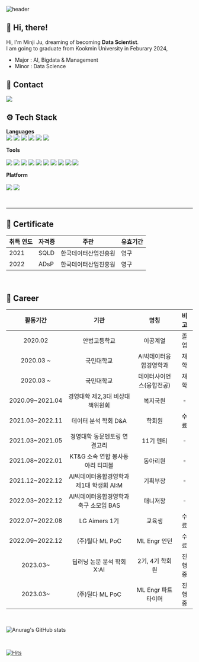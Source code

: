 <div align="left">

![header](https://capsule-render.vercel.app/api?type=wave&color=7f3ace&height=250&section=header&text=Minji's%20Github&fontSize=70&fontColor=FFFFFF)

## 👋 Hi, there!
Hi, I'm Minji Ju, dreaming of becoming **Data Scientist**.  
I am going to graduate from Kookmin University in Feburary 2024,
- Major : AI, Bigdata & Management
- Minor : Data Science
	
## 💜 Contact
<img src="https://img.shields.io/badge/jmjmmm@kookmin.ac.kr-EA4335?style=flat&logo=Gmail&logoColor=white" />

<br>
	
##  ⚙️ Tech Stack
**Languages**
<br>
	<img src="https://img.shields.io/badge/Python-3776AB?style=flat&logo=Python&logoColor=white" />
	<img src="https://img.shields.io/badge/Pytorch-EE4C2C?style=flat&logo=Pytorch&logoColor=white" />
	<img src="https://img.shields.io/badge/SQL-4479A1?style=flat&logo=MySQL&logoColor=white" />
	<img src="https://img.shields.io/badge/R-276DC3?style=flat-square&logo=R&logoColor=white" />
	<img src="https://img.shields.io/badge/QGIS-589632?style=flat&logo=Qgis&logoColor=white" />
	<img src="https://img.shields.io/badge/Excel-217346?style=flat&logo=MicrosoftExcel&logoColor=white" />
<br>
	
**Tools**
<br>	
	<img src="https://img.shields.io/badge/Jupyter-F37626?style=flat&logo=Jupyter&logoColor=white" />
	<img src="https://img.shields.io/badge/Google Colab-F9AB00?style=flat&logo=Google Colab&logoColor=white" />
	<img src="https://img.shields.io/badge/Spyder IDE-FF0000?style=flat&logo=Spyder IDE&logoColor=white" />
	<img src="https://img.shields.io/badge/VS Code-007ACC?style=flat&logo=Visual Studio Code&logoColor=white" />
	<img src="https://img.shields.io/badge/Eclipse IDE-2C2255?style=flat&logo=Eclipse IDE&logoColor=white" />
	<img src="https://img.shields.io/badge/Git-F05032?style=flat&logo=Git&logoColor=white" />
	<img src="https://img.shields.io/badge/Github-181717?style=flat&logo=Github&logoColor=white" />
	<img src="https://img.shields.io/badge/GitLab-FC6D26?style=flat&logo=GitLab&logoColor=white" />
	<img src="https://img.shields.io/badge/Notion-000000?style=flat&logo=Notion&logoColor=white" />
	<img src="https://img.shields.io/badge/Slack-4A154B?style=flat&logo=Slack&logoColor=white" />
<br>
	
**Platform**
<br>	
	<img src="https://img.shields.io/badge/Widnows-0078D6?style=flat&logo=Windows&logoColor=white" />
	<img src="https://img.shields.io/badge/macOS-000000?style=flat&logo=macOS&logoColor=white" />

<br>

----

## 📜 Certificate  
| 취득 연도 | 자격증 | 주관 | 유효기간 |
|-|-|-|-|
|2021|SQLD|한국데이터산업진흥원|영구|
|2022|ADsP|한국데이터산업진흥원|영구|

<br>

## 📝 Career  
| 활동기간 | 기관 | 명칭 | 비고 |
| :------: | :------: | :------: | :------: |
| 2020.02 | 안법고등학교 | 이공계열 | 졸업 |
| 2020.03 ~ | 국민대학교 | AI빅데이터융합경영학과 | 재학 |
| 2020.03 ~ | 국민대학교 | 데이터사이언스(융합전공) | 재학 |
| 2020.09~2021.04 | 경영대학 제2,3대 비상대책위원회 | 복지국원 | - |
| 2021.03~2022.11 | 데이터 분석 학회 D&A | 학회원 | 수료 |
| 2021.03~2021.05 | 경영대학 동문멘토링 연결고리 | 11기 멘티 | - |
| 2021.08~2022.01 | KT&G 소속 연합 봉사동아리 티피볼 | 동아리원 | - |
| 2021.12~2022.12 | AI빅데이터융합경영학과 제1대 학생회 AI:M | 기획부장 | - |
| 2022.03~2022.12 | AI빅데이터융합경영학과 축구 소모임 BAS | 매니저장 | - |
| 2022.07~2022.08 | LG Aimers 1기 | 교육생 | 수료 |
| 2022.09~2022.12 | (주)틸다 ML PoC | ML Engr 인턴 | 수료 |
| 2023.03~ | 딥러닝 논문 분석 학회 X:AI | 2기, 4기 학회원 | 진행중 |
| 2023.03~ | (주)틸다 ML PoC  | ML Engr 파트타이머 | 진행중 |


<br>


![Anurag's GitHub stats](https://github-readme-stats.vercel.app/api?username=ijnim&show_icons=true&theme=midnight-purple)


<br>
	
[![Hits](https://hits.seeyoufarm.com/api/count/incr/badge.svg?url=https%3A%2F%2Fgithub.com%2Fijnim&count_bg=%237F3ACE&title_bg=%23555555&icon=&icon_color=%23E7E7E7&title=HITS&edge_flat=false)](https://hits.seeyoufarm.com)
